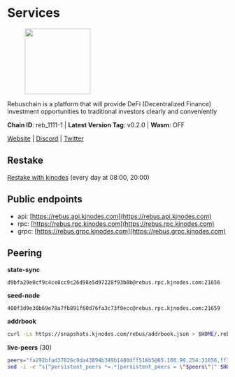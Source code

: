 # Services

<figure><img src="https://raw.githubusercontent.com/kj89/testnet_manuals/main/pingpub/logos/rebus.png" width="150" alt=""><figcaption></figcaption></figure>

Rebuschain is a platform that will provide DeFi (Decentralized Finance)  investment opportunities to traditional investors clearly and conveniently

**Chain ID**: reb_1111-1 | **Latest Version Tag**: v0.2.0 | **Wasm**: OFF

[Website](https://www.rebuschain.com) | [Discord](https://discord.gg/rebuschain) | [Twitter](https://twitter.com/RebusChain)

## Restake

[Restake with kjnodes](https://restake.app/rebus/rebusvaloper1vndzy8y55ylgpmmsc34uy8rm6kqlml6ffs9lrv) (every day at 08:00, 20:00)
## Public endpoints

* api: [https://rebus.api.kjnodes.com](https://rebus.api.kjnodes.com)
* rpc: [https://rebus.rpc.kjnodes.com](https://rebus.rpc.kjnodes.com)
* grpc: [https://rebus.grpc.kjnodes.com](https://rebus.grpc.kjnodes.com)

## Peering

**state-sync**

```text
d9bfa29e0cf9c4ce0cc9c26d98e5d97228f93b0b@rebus.rpc.kjnodes.com:21656
```

**seed-node**

```text
400f3d9e30b69e78a7fb891f60d76fa3c73f0ecc@rebus.rpc.kjnodes.com:21659
```

**addrbook**
```bash
curl -Ls https://snapshots.kjnodes.com/rebus/addrbook.json > $HOME/.rebusd/config/addrbook.json
```

**live-peers** (30)
```bash
peers="fa292bfad37826c9da43894b349b1480dff516b5@65.108.99.254:31656,ff7031f45a97600076f72b9318167e3dfcd2a17e@65.21.136.170:52656,5f29f14fe3dd7e1d86caa4d344e67ee81c32255f@65.109.37.228:26656,30ff8100fefac53ee40ef7631f1a3c66ca2b82cf@135.181.164.90:26656,1fcb45323f9045707c0c344a60d7cb906008cfaf@65.109.80.176:26656,36afb1c827f52d38d7cd328b384d644b531b5997@65.108.238.102:17256,12703ce9efe6c1171c193dae2e2041a2be610852@65.108.44.149:29656,d28516746773bfaeca4efa5537c0bf5990b8828e@65.21.229.33:27656,0fedf7695d9e2721663c1d573d6d81a14c21533e@65.21.90.137:12856,e056318da91e77585f496333040e00e12f6941d1@51.83.97.166:26656,4e3e545e85000045ef44905ab683a5db6f87cdbe@88.198.32.17:37656,17779ded6b3dc2f31d6c6f40cc6f07d802753ba7@78.47.153.128:26656,056d6a61c8a4c5ccb02123d67a013434423f155a@149.102.142.57:26656,b1b08fe470551dca6d6631fb1bfabb814f6c1aec@54.37.129.164:54556,f4ad005ee8ec25508c498294e9e83d81b188ea49@185.248.24.16:21656,b8c42fcb311b47cdb8285b5697f661fbba5bf1a5@51.68.157.129:26656,d9bfa29e0cf9c4ce0cc9c26d98e5d97228f93b0b@65.109.88.38:21656,6daeb8cfea285f561e167a0d94718b61e2cf7944@5.189.187.36:21656,4a4d2e7070e05ad6c13628d2f191d96172659452@65.109.65.210:40656,98206a8f71578850f1d88f08ede96ebc7e7c76a9@176.9.188.21:52656,3a378fbfae33a593b913371c876c9d275c0abb12@213.239.215.77:26656,7ee74ea68e350fc5214657255cba5e339bb30c2a@138.201.127.91:26674,d3a8fdbe6776fc71998fa893abcd634461b52b19@65.109.92.241:40106,a35d28e111c1dcc1e5f3203627b449adfb4425f2@65.109.29.150:21656,641b33b0e909630868133820605edf2b4ba4969a@65.109.49.109:26656,a3d975c913570ad217d9a3de01a8616ad5ce20f8@142.132.128.137:26656,bb2a7dc81b9bd0e017409a2bbb71b12bb899e743@178.63.22.117:26656,6d8c83cc702365363b829a14efdd414401da369b@23.88.69.167:27565,eeca453e3a1cf670c78e2255b8f0bd5a9443c30b@65.108.225.71:26656,ff7621be29e39e9fdf07f2501e1a217201ca29ee@213.239.207.175:39656"
sed -i -e "s|^persistent_peers *=.*|persistent_peers = \"$peers\"|" $HOME/.rebusd/config/config.toml
```

